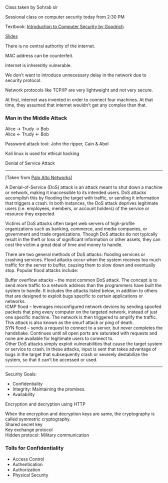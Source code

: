 Class taken by Sohrab sir

Sessional class on computer security today from 2:30 PM

Textbook: [Introduction to Computer Security by Goodrich][goodrich]

[Slides][slides]

There is no central authority of the internet.

MAC address can be counterfeit.

Internet is inherently vulnerable.

We don't want to introduce unnecessary delay in the network due to security protocol.

Network protocols like TCP/IP are very lightweight and not very secure.

At first, internet was invented in order to connect four machines. At that time, they assumed that internet wouldn't get any complex than that.

### Man in the Middle Attack

Alice -> Trudy -> Bob  
Alice <- Trudy <- Bob

Password attack tool: John the ripper, Cain & Abel

Kali linux is used for ethical hacking

Denial of Service Attack

---

[Taken from [Palo Alto Networks][palo alto]]

A Denial-of-Service (DoS) attack is an attack meant to shut down a machine or network, making it inaccessible to its intended users. DoS attacks accomplish this by flooding the target with traffic, or sending it information that triggers a crash. In both instances, the DoS attack deprives legitimate users (i.e. employees, members, or account holders) of the service or resource they expected.

Victims of DoS attacks often target web servers of high-profile organizations such as banking, commerce, and media companies, or government and trade organizations. Though DoS attacks do not typically result in the theft or loss of significant information or other assets, they can cost the victim a great deal of time and money to handle.

There are two general methods of DoS attacks: flooding services or crashing services. Flood attacks occur when the system receives too much traffic for the server to buffer, causing them to slow down and eventually stop. Popular flood attacks include:

Buffer overflow attacks – the most common DoS attack. The concept is to send more traffic to a network address than the programmers have built the system to handle. It includes the attacks listed below, in addition to others that are designed to exploit bugs specific to certain applications or networks.  
ICMP flood – leverages misconfigured network devices by sending spoofed packets that ping every computer on the targeted network, instead of just one specific machine. The network is then triggered to amplify the traffic. This attack is also known as the smurf attack or ping of death.  
SYN flood – sends a request to connect to a server, but never completes the handshake. Continues until all open ports are saturated with requests and none are available for legitimate users to connect to.  
Other DoS attacks simply exploit vulnerabilities that cause the target system or service to crash. In these attacks, input is sent that takes advantage of bugs in the target that subsequently crash or severely destabilize the system, so that it can’t be accessed or used.

---

Security Goals:

- Confidentiality
- Integrity: Maintaining the promises.
- Availability

Encryption and decryption using HTTP

When the encryption and decryption keys are same, the cryptography is called symmetric cryptography.  
Shared secret key  
Key exchange protocol  
Hidden protocol: Military communication

### Tolls for Confidentiality

- Access Control
- Authentication
- Authorization
- Physical Security

[goodrich]: https://drive.google.com/drive/folders/1WL26VnB2V2l6jzXWxyHzP68LMf7CQFQp
[slides]: https://sites.google.com/site/securitybook1/home/presentations?authuser=0
[palo alto]: https://www.paloaltonetworks.com/cyberpedia/what-is-a-denial-of-service-attack-dos
